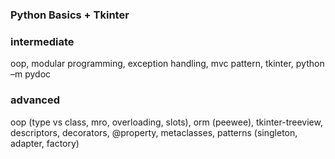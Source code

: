 ### Python Basics + Tkinter

### intermediate

oop, modular programming, exception handling, mvc pattern, tkinter, python –m pydoc

### advanced

oop (type vs class, mro, overloading, slots), orm (peewee), tkinter-treeview, descriptors, decorators, @property, metaclasses, patterns (singleton, adapter, factory)
